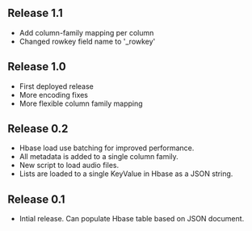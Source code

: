 ## Release 1.1
* Add column-family mapping per column
* Changed rowkey field name to '_rowkey'

## Release 1.0
* First deployed release
* More encoding fixes
* More flexible column family mapping

## Release 0.2
* Hbase load use batching for improved performance.
* All metadata is added to a single column family.
* New script to load audio files.
* Lists are loaded to a single KeyValue in Hbase as a JSON string.

## Release 0.1
* Intial release. Can populate Hbase table based on JSON document.
